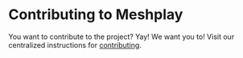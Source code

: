 # Contributing to Meshplay

You want to contribute to the project? Yay! We want you to! Visit our centralized instructions for [contributing](https://github.com/khulnasoft/meshplay/blob/master/CONTRIBUTING.md).

